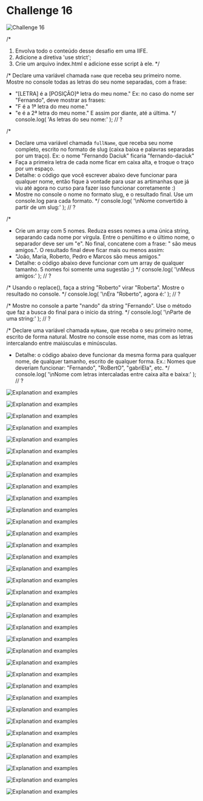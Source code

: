 # Challenge 16

![Challenge 16](https://github.com/Clara-Pacheco/exe-curso-js-ninja/blob/main/images/Curso%20JavaScript%20Ninja%20_%20Udemy%20-%20Google%20Chrome%2014_10_2022%2015_00_48.png)

/*
1. Envolva todo o conteúdo desse desafio em uma IIFE.
2. Adicione a diretiva 'use strict';
3. Crie um arquivo index.html e adicione esse script à ele.
*/

/*
Declare uma variável chamada `name` que receba seu primeiro nome.
Mostre no console todas as letras do seu nome separadas, com a frase:
- "[LETRA] é a [POSIÇÃO]ª letra do meu nome."
Ex: no caso do nome ser "Fernando", deve mostrar as frases:
- "F é a 1ª letra do meu nome."
- "e é a 2ª letra do meu nome."
E assim por diante, até a última.
*/
console.log( 'As letras do seu nome:' );
// ?

/*
- Declare uma variável chamada `fullName`, que receba seu nome completo,
escrito no formato de slug (caixa baixa e palavras separadas por um traço).
Ex: o nome "Fernando Daciuk" ficaria "fernando-daciuk"
- Faça a primeira letra de cada nome ficar em caixa alta, e troque o traço
por um espaço.
- Detalhe: o código que você escrever abaixo deve funcionar para qualquer
nome, então fique à vontade para usar as artimanhas que já viu até agora no
curso para fazer isso funcionar corretamente :)
- Mostre no console o nome no formato slug, e o resultado final. Use um
console.log para cada formato.
*/
console.log( '\nNome convertido à partir de um slug:' );
// ?

/*
- Crie um array com 5 nomes. Reduza esses nomes a uma única string, separando
cada nome por vírgula. Entre o penúltimo e o último nome, o separador deve
ser um "e". No final, concatene com a frase: " são meus amigos.".
O resultado final deve ficar mais ou menos assim:
- "João, Maria, Roberto, Pedro e Marcos são meus amigos."
- Detalhe: o código abaixo deve funcionar com um array de qualquer tamanho.
5 nomes foi somente uma sugestão ;)
*/
console.log( '\nMeus amigos:' );
// ?

/*
Usando o replace(), faça a string "Roberto" virar "Roberta".
Mostre o resultado no console.
*/
console.log( '\nEra "Roberto", agora é:' );
// ?

/*
Mostre no console a parte "nando" da string "Fernando". Use o método que
faz a busca do final para o início da string.
*/
console.log( '\nParte de uma string:' );
// ?

/*
Declare uma variável chamada `myName`, que receba o seu primeiro nome,
escrito de forma natural.
Mostre no console esse nome, mas com as letras intercalando entre maiúsculas
e minúsculas.
- Detalhe: o código abaixo deve funcionar da mesma forma para qualquer nome,
de qualquer tamanho, escrito de qualquer forma.
Ex.: Nomes que deveriam funcionar: "Fernando", "RoBertO", "gabriEla", etc.
*/
console.log( '\nNome com letras intercaladas entre caixa alta e baixa:' );
// ?

![Explanation and examples](https://github.com/Clara-Pacheco/exe-curso-js-ninja/blob/main/SECAO%2016%20-%20AULA%2016/1.png)

![Explanation and examples](https://github.com/Clara-Pacheco/exe-curso-js-ninja/blob/main/SECAO%2016%20-%20AULA%2016/2.png)

![Explanation and examples](https://github.com/Clara-Pacheco/exe-curso-js-ninja/blob/main/SECAO%2016%20-%20AULA%2016/3.png)

![Explanation and examples](https://github.com/Clara-Pacheco/exe-curso-js-ninja/blob/main/SECAO%2016%20-%20AULA%2016/4.png)

![Explanation and examples](https://github.com/Clara-Pacheco/exe-curso-js-ninja/blob/main/SECAO%2016%20-%20AULA%2016/5.png)

![Explanation and examples](https://github.com/Clara-Pacheco/exe-curso-js-ninja/blob/main/SECAO%2016%20-%20AULA%2016/6.png)

![Explanation and examples](https://github.com/Clara-Pacheco/exe-curso-js-ninja/blob/main/SECAO%2016%20-%20AULA%2016/7.png)

![Explanation and examples](https://github.com/Clara-Pacheco/exe-curso-js-ninja/blob/main/SECAO%2016%20-%20AULA%2016/8.png)

![Explanation and examples](https://github.com/Clara-Pacheco/exe-curso-js-ninja/blob/main/SECAO%2016%20-%20AULA%2016/9.png)

![Explanation and examples](https://github.com/Clara-Pacheco/exe-curso-js-ninja/blob/main/SECAO%2016%20-%20AULA%2016/10.png)

![Explanation and examples](https://github.com/Clara-Pacheco/exe-curso-js-ninja/blob/main/SECAO%2016%20-%20AULA%2016/11.png)

![Explanation and examples](https://github.com/Clara-Pacheco/exe-curso-js-ninja/blob/main/SECAO%2016%20-%20AULA%2016/12.png)

![Explanation and examples](https://github.com/Clara-Pacheco/exe-curso-js-ninja/blob/main/SECAO%2016%20-%20AULA%2016/13.png)

![Explanation and examples](https://github.com/Clara-Pacheco/exe-curso-js-ninja/blob/main/SECAO%2016%20-%20AULA%2016/14.png)

![Explanation and examples](https://github.com/Clara-Pacheco/exe-curso-js-ninja/blob/main/SECAO%2016%20-%20AULA%2016/15.png)

![Explanation and examples](https://github.com/Clara-Pacheco/exe-curso-js-ninja/blob/main/SECAO%2016%20-%20AULA%2016/16.png)

![Explanation and examples](https://github.com/Clara-Pacheco/exe-curso-js-ninja/blob/main/SECAO%2016%20-%20AULA%2016/17.png)

![Explanation and examples](https://github.com/Clara-Pacheco/exe-curso-js-ninja/blob/main/SECAO%2016%20-%20AULA%2016/18.png)

![Explanation and examples](https://github.com/Clara-Pacheco/exe-curso-js-ninja/blob/main/SECAO%2016%20-%20AULA%2016/19.png)

![Explanation and examples](https://github.com/Clara-Pacheco/exe-curso-js-ninja/blob/main/SECAO%2016%20-%20AULA%2016/20.png)

![Explanation and examples](https://github.com/Clara-Pacheco/exe-curso-js-ninja/blob/main/SECAO%2016%20-%20AULA%2016/21.png)

![Explanation and examples](https://github.com/Clara-Pacheco/exe-curso-js-ninja/blob/main/SECAO%2016%20-%20AULA%2016/22.png)

![Explanation and examples](https://github.com/Clara-Pacheco/exe-curso-js-ninja/blob/main/SECAO%2016%20-%20AULA%2016/23.png)

![Explanation and examples](https://github.com/Clara-Pacheco/exe-curso-js-ninja/blob/main/SECAO%2016%20-%20AULA%2016/24.png)

![Explanation and examples](https://github.com/Clara-Pacheco/exe-curso-js-ninja/blob/main/SECAO%2016%20-%20AULA%2016/25.png)

![Explanation and examples](https://github.com/Clara-Pacheco/exe-curso-js-ninja/blob/main/SECAO%2016%20-%20AULA%2016/26.png)

![Explanation and examples](https://github.com/Clara-Pacheco/exe-curso-js-ninja/blob/main/SECAO%2016%20-%20AULA%2016/27.png)

![Explanation and examples](https://github.com/Clara-Pacheco/exe-curso-js-ninja/blob/main/SECAO%2016%20-%20AULA%2016/28.png)

![Explanation and examples](https://github.com/Clara-Pacheco/exe-curso-js-ninja/blob/main/SECAO%2016%20-%20AULA%2016/29.png)

![Explanation and examples](https://github.com/Clara-Pacheco/exe-curso-js-ninja/blob/main/SECAO%2016%20-%20AULA%2016/30.png)

![Explanation and examples](https://github.com/Clara-Pacheco/exe-curso-js-ninja/blob/main/SECAO%2016%20-%20AULA%2016/31.png)

![Explanation and examples](https://github.com/Clara-Pacheco/exe-curso-js-ninja/blob/main/SECAO%2016%20-%20AULA%2016/32.png)

![Explanation and examples](https://github.com/Clara-Pacheco/exe-curso-js-ninja/blob/main/SECAO%2016%20-%20AULA%2016/33.png)

![Explanation and examples](https://github.com/Clara-Pacheco/exe-curso-js-ninja/blob/main/SECAO%2016%20-%20AULA%2016/34.png)

![Explanation and examples]()
